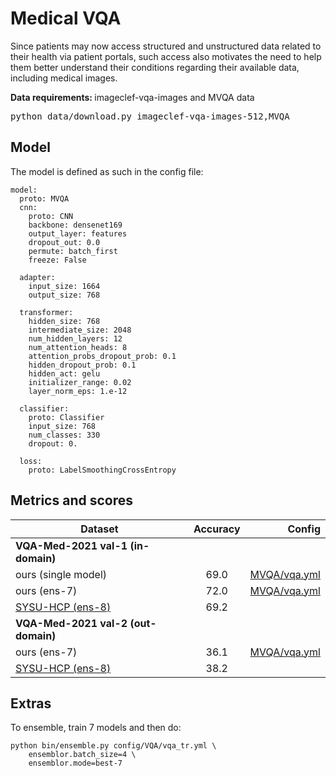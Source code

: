 # Medical VQA

Since patients may now access structured and unstructured data related to their health via patient portals, such access also motivates the need to help them better understand their conditions regarding their available data, including medical images.

<div class="data_box">
	<b>Data requirements: </b> imageclef-vqa-images and MVQA data
	<div class="highlight">
<pre>python data/download.py imageclef-vqa-images-512,MVQA </pre></div>	
</div>


## Model
The model is defined as such in the config file:
```
model:
  proto: MVQA
  cnn:
    proto: CNN
    backbone: densenet169
    output_layer: features
    dropout_out: 0.0
    permute: batch_first
    freeze: False

  adapter:
    input_size: 1664
    output_size: 768

  transformer:
    hidden_size: 768
    intermediate_size: 2048
    num_hidden_layers: 12
    num_attention_heads: 8
    attention_probs_dropout_prob: 0.1
    hidden_dropout_prob: 0.1
    hidden_act: gelu
    initializer_range: 0.02
    layer_norm_eps: 1.e-12

  classifier:
    proto: Classifier
    input_size: 768
    num_classes: 330
    dropout: 0.

  loss:
    proto: LabelSmoothingCrossEntropy
```
## Metrics and scores

Dataset |   Accuracy | Config
| ------------- |:-------------:|-------------:|
|**VQA-Med-2021 val-1 (in-domain)** |
 | ours (single model) | 69.0 | [MVQA/vqa.yml](https://github.com/jbdel/vilmedic/blob/main/config/MVQA/vqa.yml)
   | ours (ens-7) | 72.0| [MVQA/vqa.yml](https://github.com/jbdel/vilmedic/blob/main/config/MVQA/vqa.yml)
   | [SYSU-HCP (ens-8)](http://ceur-ws.org/Vol-2936/paper-99.pdf) | 69.2
| **VQA-Med-2021 val-2 (out-domain)**
| ours (ens-7)  | 36.1| [MVQA/vqa.yml](https://github.com/jbdel/vilmedic/blob/main/config/MVQA/vqa.yml)
   | [SYSU-HCP (ens-8)](http://ceur-ws.org/Vol-2936/paper-99.pdf) | 38.2

## Extras
To ensemble, train 7 models and then do:

```
python bin/ensemble.py config/VQA/vqa_tr.yml \
    ensemblor.batch_size=4 \
    ensemblor.mode=best-7
```
